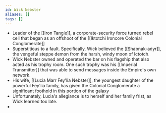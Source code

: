 ```yaml
---
id: Wick Nebster
aliases: []
tags: []
---
```


- Leader of the [[Iron Tangle]], a corporate-security force turned rebel cell that began as an offshoot of the [[Iktotchi Ironcore Colonial Conglomerate]]
- Superstitious to a fault. Specifically, Wick believed the [[Shabnak-adyr]], the vengeful steppe demon from the harsh, windy moon of Ictotch.
- Wick Nebster owned and operated the bar on his flagship that also acted as his trophy room. One such trophy was his [[Imperial Transmitter]] that was able to send messages inside the Empire's own network.
- His wife, [[Lucia Marr Fey'lia Nebster]], the youngest daughter of the powerful Fey'lia family, has given the Colonial Conglomerate a significant foothold in this portion of the galaxy
- Unfortunately, Lucia's allegiance is to herself and her family frist, as Wick learned too late.
- 
